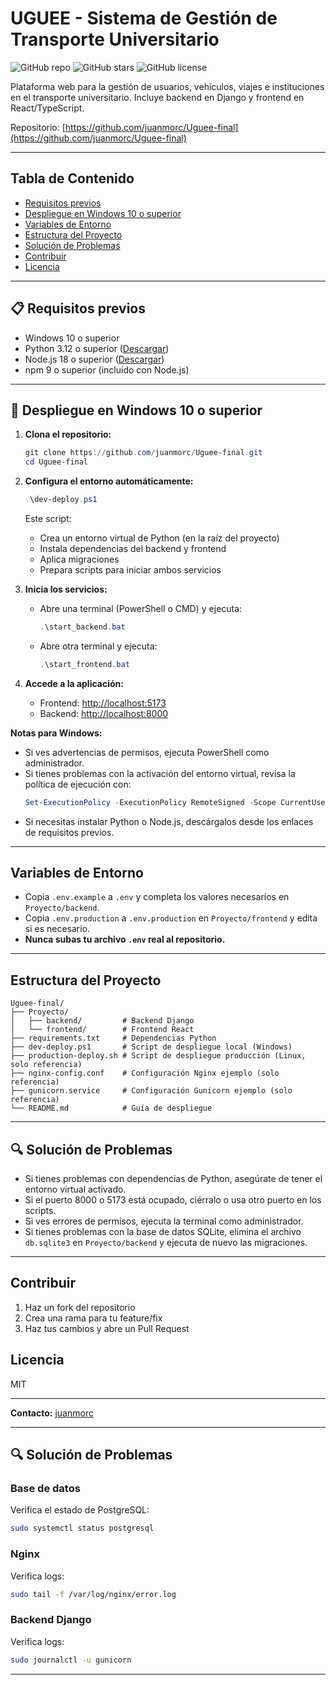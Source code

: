 

# UGUEE - Sistema de Gestión de Transporte Universitario

![GitHub repo](https://img.shields.io/github/repo-size/juanmorc/Uguee-final?style=flat-square)
![GitHub stars](https://img.shields.io/github/stars/juanmorc/Uguee-final?style=flat-square)
![GitHub license](https://img.shields.io/github/license/juanmorc/Uguee-final?style=flat-square)

Plataforma web para la gestión de usuarios, vehículos, viajes e instituciones en el transporte universitario. Incluye backend en Django y frontend en React/TypeScript.

Repositorio: [https://github.com/juanmorc/Uguee-final](https://github.com/juanmorc/Uguee-final)

---

## Tabla de Contenido
- [Requisitos previos](#requisitos-previos)
- [Despliegue en Windows 10 o superior](#despliegue-en-windows-10-o-superior)
- [Variables de Entorno](#variables-de-entorno)
- [Estructura del Proyecto](#estructura-del-proyecto)
- [Solución de Problemas](#solución-de-problemas)
- [Contribuir](#contribuir)
- [Licencia](#licencia)

---

## 📋 Requisitos previos

- Windows 10 o superior
- Python 3.12 o superior ([Descargar](https://www.python.org/downloads/))
- Node.js 18 o superior ([Descargar](https://nodejs.org/))
- npm 9 o superior (incluido con Node.js)

---

## 🔧 Despliegue en Windows 10 o superior

1. **Clona el repositorio:**
   ```powershell
   git clone https://github.com/juanmorc/Uguee-final.git
   cd Uguee-final
   ```

2. **Configura el entorno automáticamente:**
   ```powershell
   .\dev-deploy.ps1
   ```
   Este script:
   - Crea un entorno virtual de Python (en la raíz del proyecto)
   - Instala dependencias del backend y frontend
   - Aplica migraciones
   - Prepara scripts para iniciar ambos servicios

3. **Inicia los servicios:**
   - Abre una terminal (PowerShell o CMD) y ejecuta:
     ```powershell
     .\start_backend.bat
     ```
   - Abre otra terminal y ejecuta:
     ```powershell
     .\start_frontend.bat
     ```

4. **Accede a la aplicación:**
   - Frontend: [http://localhost:5173](http://localhost:5173)
   - Backend: [http://localhost:8000](http://localhost:8000)

**Notas para Windows:**
- Si ves advertencias de permisos, ejecuta PowerShell como administrador.
- Si tienes problemas con la activación del entorno virtual, revisa la política de ejecución con:
  ```powershell
  Set-ExecutionPolicy -ExecutionPolicy RemoteSigned -Scope CurrentUser
  ```
- Si necesitas instalar Python o Node.js, descárgalos desde los enlaces de requisitos previos.

---

## Variables de Entorno
- Copia `.env.example` a `.env` y completa los valores necesarios en `Proyecto/backend`.
- Copia `.env.production` a `.env.production` en `Proyecto/frontend` y edita si es necesario.
- **Nunca subas tu archivo `.env` real al repositorio.**

---

## Estructura del Proyecto
```
Uguee-final/
├── Proyecto/
│   ├── backend/         # Backend Django
│   └── frontend/        # Frontend React
├── requirements.txt     # Dependencias Python
├── dev-deploy.ps1       # Script de despliegue local (Windows)
├── production-deploy.sh # Script de despliegue producción (Linux, solo referencia)
├── nginx-config.conf    # Configuración Nginx ejemplo (solo referencia)
├── gunicorn.service     # Configuración Gunicorn ejemplo (solo referencia)
└── README.md            # Guía de despliegue
```

---

## 🔍 Solución de Problemas

- Si tienes problemas con dependencias de Python, asegúrate de tener el entorno virtual activado.
- Si el puerto 8000 o 5173 está ocupado, ciérralo o usa otro puerto en los scripts.
- Si ves errores de permisos, ejecuta la terminal como administrador.
- Si tienes problemas con la base de datos SQLite, elimina el archivo `db.sqlite3` en `Proyecto/backend` y ejecuta de nuevo las migraciones.

---

## Contribuir
1. Haz un fork del repositorio
2. Crea una rama para tu feature/fix
3. Haz tus cambios y abre un Pull Request

## Licencia
MIT

---

**Contacto:** [juanmorc](https://github.com/juanmorc)

---

## 🔍 Solución de Problemas

### Base de datos
Verifica el estado de PostgreSQL:
```bash
sudo systemctl status postgresql
```

### Nginx
Verifica logs:
```bash
sudo tail -f /var/log/nginx/error.log
```

### Backend Django
Verifica logs:
```bash
sudo journalctl -u gunicorn
```

---
